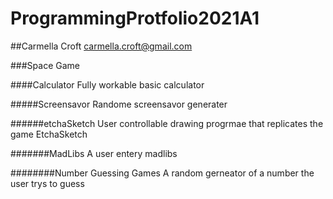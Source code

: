 # ProgrammingProtfolio2021A1
##Carmella Croft
carmella.croft@gmail.com

###Space Game






####Calculator
Fully workable basic calculator




#####Screensavor
Randome screensavor generater 





######etchaSketch
User controllable drawing progrmae that replicates the game EtchaSketch





#######MadLibs
A user entery madlibs





########Number Guessing Games
A random gerneator of a number the user trys to guess


